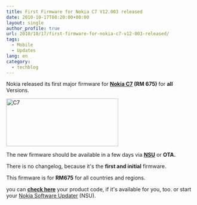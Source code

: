 ```yaml
---
title: First Firmware for Nokia C7 V12.003 released
date: 2010-10-17T08:20:00+00:00
layout: single
author_profile: true
url: 2010/10/17/first-firmware-for-nokia-c7-v12-003-released/
tags:
  - Mobile
  - Updates
lang: en
category: 
  - techblog
---
```

Nokia released its first major firmware for **[Nokia C7](http://europe.nokia.com/find-products/devices/nokia-c7-00) (RM 675)** for **all** Versions. 

[<img title="C7" border="0" alt="C7" src="http://lh6.ggpht.com/_vaUVXcmC3OI/TLqqwww0y5I/AAAAAAAACsc/JH29ZRH439o/C7_thumb%5B4%5D.jpg?imgmax=800" width="300" height="128" />](http://lh5.ggpht.com/_vaUVXcmC3OI/TLqqvk6IDsI/AAAAAAAACsY/W22a8DnonbA/s1600-h/C7%5B6%5D.jpg)

The new firmware should be available in a few days via **[NSU](http://www.nokia.de/service-und-software/software/nokia-software-updater)** or **OTA.**

There is no changelog, because it's the **first and initial** firmware.

This firmware is for **RM675** for all countries and regions.

you can [**check here**](http://europe.nokia.com/support/download-software/device-software-update/can-i-update) your product code, if it's available for you, too. or start your [Nokia Software Updater](http://europe.nokia.com/support/download-software/device-software-update) (NSU).